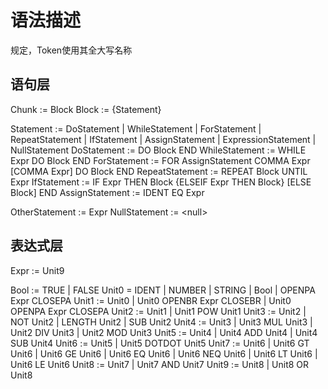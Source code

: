 # 语法描述

规定，Token使用其全大写名称

## 语句层

Chunk := Block
Block := {Statement}

Statement := DoStatement | WhileStatement | ForStatement | RepeatStatement | IfStatement | AssignStatement | ExpressionStatement | NullStatement
DoStatement := DO Block END
WhileStatement := WHILE Expr DO Block END
ForStatement := FOR AssignStatement COMMA Expr [COMMA Expr] DO Block END
RepeatStatement := REPEAT Block UNTIL Expr
IfStatement := IF Expr THEN Block {ELSEIF Expr THEN Block} [ELSE Block] END
AssignStatement := IDENT EQ Expr

OtherStatement := Expr
NullStatement := \<null\>

## 表达式层

Expr := Unit9

Bool := TRUE | FALSE
Unit0 = IDENT | NUMBER | STRING | Bool | OPENPA Expr CLOSEPA
Unit1 := Unit0 | Unit0 OPENBR Expr CLOSEBR | Unit0 OPENPA Expr CLOSEPA
Unit2 := Unit1 | Unit1 POW Unit1
Unit3 := Unit2 | NOT Unit2 | LENGTH Unit2 | SUB Unit2
Unit4 := Unit3 | Unit3 MUL Unit3 | Unit2 DIV Unit3 | Unit2 MOD Unit3
Unit5 := Unit4 | Unit4 ADD Unit4 | Unit4 SUB Unit4
Unit6 := Unit5 | Unit5 DOTDOT Unit5
Unit7 := Unit6 | Unit6 GT Unit6 | Unit6 GE Unit6 | Unit6 EQ Unit6 | Unit6 NEQ Unit6 | Unit6 LT Unit6 | Unit6 LE Unit6
Unit8 := Unit7 | Unit7 AND Unit7
Unit9 := Unit8 | Unit8 OR Unit8
